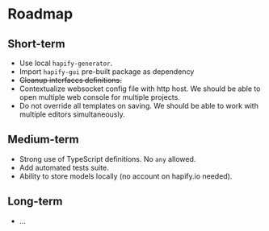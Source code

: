 # Roadmap

## Short-term

- Use local `hapify-generator`.
- Import `hapify-gui` pre-built package as dependency
- ~~Cleanup interfaces definitions.~~
- Contextualize websocket config file with http host. We should be able to open multiple web console for multiple projects.
- Do not override all templates on saving. We should be able to work with multiple editors simultaneously.

## Medium-term

- Strong use of TypeScript definitions. No `any` allowed.
- Add automated tests suite.
- Ability to store models locally (no account on hapify.io needed).

## Long-term

- ...
